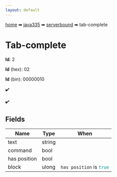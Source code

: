 ```yaml
---
layout: default
---
```


[home](/) ➡ [java335](/protocol/java335) ➡ [serverbound](/protocol/java335/serverbound) ➡ tab-complete

# Tab-complete

**Id**: 2

**Id** (hex): 02

**Id** (bin): 00000010

✔️

✔️

## Fields

Name | Type | When
---|---|:---:
text | string | 
command | bool | 
has position | bool | 
block | ulong | <code>has position</code> is <code><span style="color:#009688">true</span></code>

